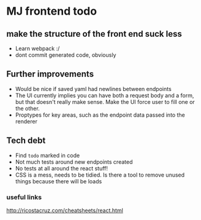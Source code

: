 # MJ frontend todo

## make the structure of the front end suck less
- Learn webpack :/
- dont commit generated code, obviously

## Further improvements
- Would be nice if saved yaml had newlines between endpoints
- The UI currently implies you can have both a request body and a form, but that doesn't really make sense. Make the UI force user to fill one or the other.
- Proptypes for key areas, such as the endpoint data passed into the renderer

## Tech debt
- Find `todo` marked in code
- Not much tests around new endpoints created
- No tests at all around the react stuff!
- CSS is a mess, needs to be tidied. Is there a tool to remove unused things because there will be loads

### useful links

http://ricostacruz.com/cheatsheets/react.html
